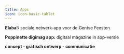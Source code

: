 ```yaml
---
title: Apps
icon: icon-basic-tablet
---
```


**Elaba!:** sociale netwerk-app voor de Gentse Feesten

**Poppinette digimag app:** digitaal magazine in app-versie

**concept - grafisch ontwerp - communicatie**